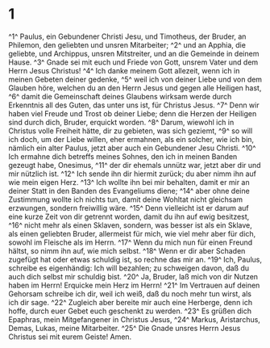 # 1 
^1^ Paulus, ein Gebundener Christi Jesu, und Timotheus, der Bruder, an Philemon, den geliebten und unsren Mitarbeiter; 
^2^ und an Apphia, die geliebte, und Archippus, unsren Mitstreiter, und an die Gemeinde in deinem Hause. 
^3^ Gnade sei mit euch und Friede von Gott, unsrem Vater und dem Herrn Jesus Christus! 
^4^ Ich danke meinem Gott allezeit, wenn ich in meinen Gebeten deiner gedenke, 
^5^ weil ich von deiner Liebe und von dem Glauben höre, welchen du an den Herrn Jesus und gegen alle Heiligen hast, 
^6^ damit die Gemeinschaft deines Glaubens wirksam werde durch Erkenntnis all des Guten, das unter uns ist, für Christus Jesus. 
^7^ Denn wir haben viel Freude und Trost ob deiner Liebe; denn die Herzen der Heiligen sind durch dich, Bruder, erquickt worden. 
^8^ Darum, wiewohl ich in Christus volle Freiheit hätte, dir zu gebieten, was sich geziemt, 
^9^ so will ich doch, um der Liebe willen, eher ermahnen, als ein solcher, wie ich bin, nämlich ein alter Paulus, jetzt aber auch ein Gebundener Jesu Christi. 
^10^ Ich ermahne dich betreffs meines Sohnes, den ich in meinen Banden gezeugt habe, Onesimus, 
^11^ der dir ehemals unnütz war, jetzt aber dir und mir nützlich ist. 
^12^ Ich sende ihn dir hiermit zurück; du aber nimm ihn auf wie mein eigen Herz. 
^13^ Ich wollte ihn bei mir behalten, damit er mir an deiner Statt in den Banden des Evangeliums diene; 
^14^ aber ohne deine Zustimmung wollte ich nichts tun, damit deine Wohltat nicht gleichsam erzwungen, sondern freiwillig wäre. 
^15^ Denn vielleicht ist er darum auf eine kurze Zeit von dir getrennt worden, damit du ihn auf ewig besitzest, 
^16^ nicht mehr als einen Sklaven, sondern, was besser ist als ein Sklave, als einen geliebten Bruder, allermeist für mich, wie viel mehr aber für dich, sowohl im Fleische als im Herrn. 
^17^ Wenn du mich nun für einen Freund hältst, so nimm ihn auf, wie mich selbst. 
^18^ Wenn er dir aber Schaden zugefügt hat oder etwas schuldig ist, so rechne das mir an. 
^19^ Ich, Paulus, schreibe es eigenhändig: Ich will bezahlen; zu schweigen davon, daß du auch dich selbst mir schuldig bist. 
^20^ Ja, Bruder, laß mich von dir Nutzen haben im Herrn! Erquicke mein Herz im Herrn! 
^21^ Im Vertrauen auf deinen Gehorsam schreibe ich dir, weil ich weiß, daß du noch mehr tun wirst, als ich dir sage. 
^22^ Zugleich aber bereite mir auch eine Herberge, denn ich hoffe, durch euer Gebet euch geschenkt zu werden. 
^23^ Es grüßen dich Epaphras, mein Mitgefangener in Christus Jesus, 
^24^ Markus, Aristarchus, Demas, Lukas, meine Mitarbeiter. 
^25^ Die Gnade unsres Herrn Jesus Christus sei mit eurem Geiste! Amen. 